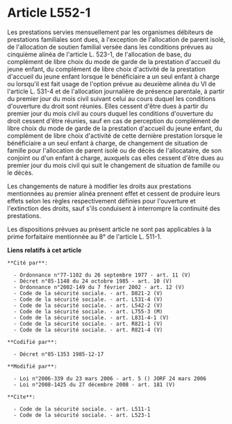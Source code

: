 # Article L552-1

Les prestations servies mensuellement par les organismes débiteurs de prestations familiales sont dues, à l'exception de
l'allocation de parent isolé, de l'allocation de soutien familial versée dans les conditions prévues au cinquième alinéa de
l'article L. 523-1, de l'allocation de base, du complément de libre choix du mode de garde de la prestation d'accueil du
jeune enfant, du complément de libre choix d'activité de la prestation d'accueil du jeune enfant lorsque le bénéficiaire a un
seul enfant à charge ou lorsqu'il est fait usage de l'option prévue au deuxième alinéa du VI de l'article L. 531-4 et de
l'allocation journalière de présence parentale, à partir du premier jour du mois civil suivant celui au cours duquel les
conditions d'ouverture du droit sont réunies. Elles cessent d'être dues à partir du premier jour du mois civil au cours
duquel les conditions d'ouverture du droit cessent d'être réunies, sauf en cas de perception du complément de libre choix du
mode de garde de la prestation d'accueil du jeune enfant, du complément de libre choix d'activité de cette dernière
prestation lorsque le bénéficiaire a un seul enfant à charge, de changement de situation de famille pour l'allocation de
parent isolé ou de décès de l'allocataire, de son conjoint ou d'un enfant à charge, auxquels cas elles cessent d'être dues au
premier jour du mois civil qui suit le changement de situation de famille ou le décès. 

Les changements de nature à modifier les droits aux prestations mentionnées au premier alinéa prennent effet et cessent de
produire leurs effets selon les règles respectivement définies pour l'ouverture et l'extinction des droits, sauf s'ils
conduisent à interrompre la continuité des prestations. 

Les dispositions prévues au présent article ne sont pas applicables à la prime forfaitaire mentionnée au 8° de l'article L.
511-1.

**Liens relatifs à cet article**

	**Cité par**:

	  - Ordonnance n°77-1102 du 26 septembre 1977 - art. 11 (V)
	  - Décret n°85-1148 du 24 octobre 1985 - art. 10 (V)
	  - Ordonnance n°2002-149 du 7 février 2002 - art. 12 (V)
	  - Code de la sécurité sociale. - art. D821-2 (V)
	  - Code de la sécurité sociale. - art. L531-4 (V)
	  - Code de la sécurité sociale. - art. L542-2 (V)
	  - Code de la sécurité sociale. - art. L755-3 (M)
	  - Code de la sécurité sociale. - art. L831-4-1 (V)
	  - Code de la sécurité sociale. - art. R821-1 (V)
	  - Code de la sécurité sociale. - art. R821-4 (V)

	**Codifié par**:

	  - Décret n°85-1353 1985-12-17

	**Modifié par**:

	  - Loi n°2006-339 du 23 mars 2006 - art. 5 () JORF 24 mars 2006
	  - Loi n°2008-1425 du 27 décembre 2008 - art. 181 (V)

	**Cite**:

	  - Code de la sécurité sociale. - art. L511-1
	  - Code de la sécurité sociale. - art. L523-1
